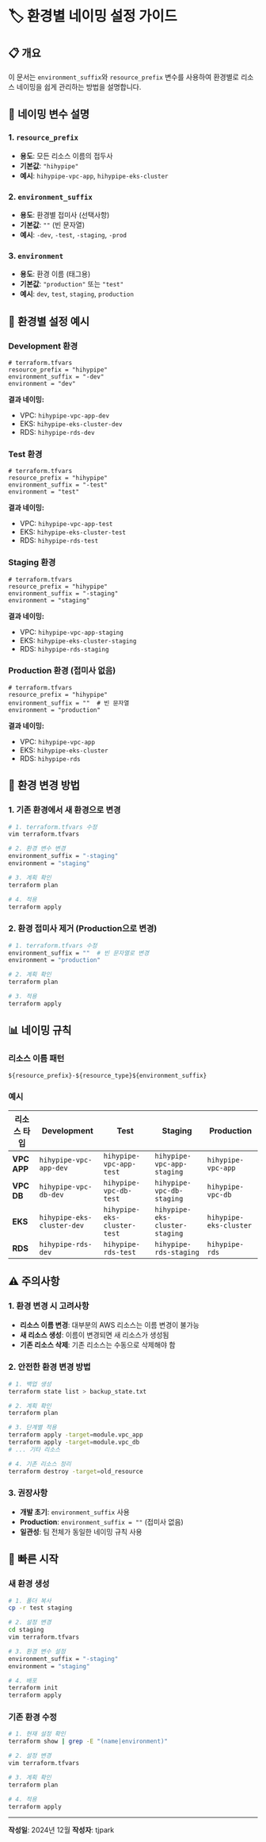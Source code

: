 # 🏷️ 환경별 네이밍 설정 가이드

## 📋 개요
이 문서는 `environment_suffix`와 `resource_prefix` 변수를 사용하여 환경별로 리소스 네이밍을 쉽게 관리하는 방법을 설명합니다.

## 🔧 네이밍 변수 설명

### **1. `resource_prefix`**
- **용도**: 모든 리소스 이름의 접두사
- **기본값**: `"hihypipe"`
- **예시**: `hihypipe-vpc-app`, `hihypipe-eks-cluster`

### **2. `environment_suffix`**
- **용도**: 환경별 접미사 (선택사항)
- **기본값**: `""` (빈 문자열)
- **예시**: `-dev`, `-test`, `-staging`, `-prod`

### **3. `environment`**
- **용도**: 환경 이름 (태그용)
- **기본값**: `"production"` 또는 `"test"`
- **예시**: `dev`, `test`, `staging`, `production`

## 🎯 환경별 설정 예시

### **Development 환경**
```hcl
# terraform.tfvars
resource_prefix = "hihypipe"
environment_suffix = "-dev"
environment = "dev"
```

**결과 네이밍:**
- VPC: `hihypipe-vpc-app-dev`
- EKS: `hihypipe-eks-cluster-dev`
- RDS: `hihypipe-rds-dev`

### **Test 환경**
```hcl
# terraform.tfvars
resource_prefix = "hihypipe"
environment_suffix = "-test"
environment = "test"
```

**결과 네이밍:**
- VPC: `hihypipe-vpc-app-test`
- EKS: `hihypipe-eks-cluster-test`
- RDS: `hihypipe-rds-test`

### **Staging 환경**
```hcl
# terraform.tfvars
resource_prefix = "hihypipe"
environment_suffix = "-staging"
environment = "staging"
```

**결과 네이밍:**
- VPC: `hihypipe-vpc-app-staging`
- EKS: `hihypipe-eks-cluster-staging`
- RDS: `hihypipe-rds-staging`

### **Production 환경 (접미사 없음)**
```hcl
# terraform.tfvars
resource_prefix = "hihypipe"
environment_suffix = ""  # 빈 문자열
environment = "production"
```

**결과 네이밍:**
- VPC: `hihypipe-vpc-app`
- EKS: `hihypipe-eks-cluster`
- RDS: `hihypipe-rds`

## 🔄 환경 변경 방법

### **1. 기존 환경에서 새 환경으로 변경**
```bash
# 1. terraform.tfvars 수정
vim terraform.tfvars

# 2. 환경 변수 변경
environment_suffix = "-staging"
environment = "staging"

# 3. 계획 확인
terraform plan

# 4. 적용
terraform apply
```

### **2. 환경 접미사 제거 (Production으로 변경)**
```bash
# 1. terraform.tfvars 수정
environment_suffix = ""  # 빈 문자열로 변경
environment = "production"

# 2. 계획 확인
terraform plan

# 3. 적용
terraform apply
```

## 📊 네이밍 규칙

### **리소스 이름 패턴**
```
${resource_prefix}-${resource_type}${environment_suffix}
```

### **예시**
| 리소스 타입 | Development | Test | Staging | Production |
|-------------|-------------|------|---------|------------|
| **VPC APP** | `hihypipe-vpc-app-dev` | `hihypipe-vpc-app-test` | `hihypipe-vpc-app-staging` | `hihypipe-vpc-app` |
| **VPC DB** | `hihypipe-vpc-db-dev` | `hihypipe-vpc-db-test` | `hihypipe-vpc-db-staging` | `hihypipe-vpc-db` |
| **EKS** | `hihypipe-eks-cluster-dev` | `hihypipe-eks-cluster-test` | `hihypipe-eks-cluster-staging` | `hihypipe-eks-cluster` |
| **RDS** | `hihypipe-rds-dev` | `hihypipe-rds-test` | `hihypipe-rds-staging` | `hihypipe-rds` |

## ⚠️ 주의사항

### **1. 환경 변경 시 고려사항**
- **리소스 이름 변경**: 대부분의 AWS 리소스는 이름 변경이 불가능
- **새 리소스 생성**: 이름이 변경되면 새 리소스가 생성됨
- **기존 리소스 삭제**: 기존 리소스는 수동으로 삭제해야 함

### **2. 안전한 환경 변경 방법**
```bash
# 1. 백업 생성
terraform state list > backup_state.txt

# 2. 계획 확인
terraform plan

# 3. 단계별 적용
terraform apply -target=module.vpc_app
terraform apply -target=module.vpc_db
# ... 기타 리소스

# 4. 기존 리소스 정리
terraform destroy -target=old_resource
```

### **3. 권장사항**
- **개발 초기**: `environment_suffix` 사용
- **Production**: `environment_suffix = ""` (접미사 없음)
- **일관성**: 팀 전체가 동일한 네이밍 규칙 사용

## 🚀 빠른 시작

### **새 환경 생성**
```bash
# 1. 폴더 복사
cp -r test staging

# 2. 설정 변경
cd staging
vim terraform.tfvars

# 3. 환경 변수 설정
environment_suffix = "-staging"
environment = "staging"

# 4. 배포
terraform init
terraform apply
```

### **기존 환경 수정**
```bash
# 1. 현재 설정 확인
terraform show | grep -E "(name|environment)"

# 2. 설정 변경
vim terraform.tfvars

# 3. 계획 확인
terraform plan

# 4. 적용
terraform apply
```

---
**작성일**: 2024년 12월
**작성자**: tjpark

